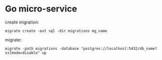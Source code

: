 # Go micro-service

create migration:
```
migrate create -ext sql -dir migrations mg_name
```

migrate:
```
migrate -path migrations -database "postgres://localhost:5432/db_name?sslmode=disable" up
```
